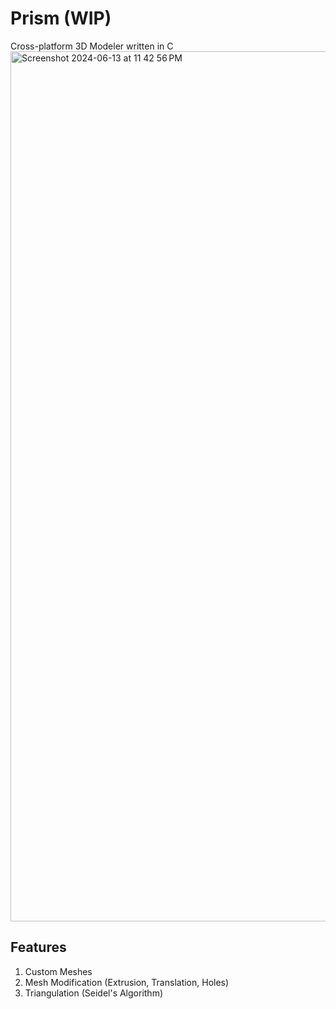 # Prism (WIP)
Cross-platform 3D Modeler written in C
<img width="1392" alt="Screenshot 2024-06-13 at 11 42 56 PM" src="https://github.com/marichardson137/Prism/assets/77594556/061ed4e4-b292-48e1-bfd0-879910b79e5f">

## Features
1. Custom Meshes
2. Mesh Modification (Extrusion, Translation, Holes)
3. Triangulation (Seidel's Algorithm)
